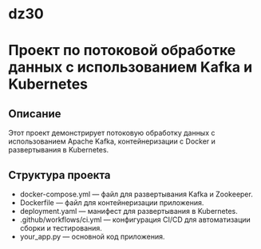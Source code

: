 # dz30
# Проект по потоковой обработке данных с использованием Kafka и Kubernetes

## Описание

Этот проект демонстрирует потоковую обработку данных с использованием Apache Kafka, контейнеризации с Docker и развертывания в Kubernetes.

## Структура проекта

- docker-compose.yml — файл для развертывания Kafka и Zookeeper.
- Dockerfile — файл для контейнеризации приложения.
- deployment.yaml — манифест для развертывания в Kubernetes.
- .github/workflows/ci.yml — конфигурация CI/CD для автоматизации сборки и тестирования.
- your_app.py — основной код приложения.
